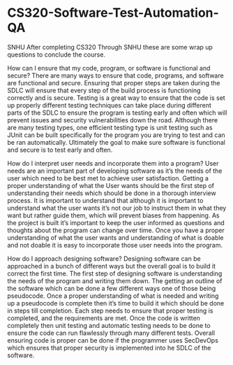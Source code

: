 # CS320-Software-Test-Automation-QA
SNHU
After completing CS320 Through SNHU these are some wrap up questions to conclude the course.

How can I ensure that my code, program, or software is functional and secure?
There are many ways to ensure that code, programs, and software are functional and secure. Ensuring that proper steps are taken during the SDLC will ensure that every step of the build process is functioning correctly and is secure. Testing is a great way to ensure that the code is set up properly different testing techniques can take place during different parts of the SDLC to ensure the program is testing early and often which will prevent issues and security vulnerabilities down the road. Although there are many testing types, one efficient testing type is unit testing such as JUnit can be built specifically for the program you are trying to test and can be ran automatically. Ultimately the goal to make sure software is functional and secure is to test early and often.

How do I interpret user needs and incorporate them into a program?
User needs are an important part of developing software as it’s the needs of the user which need to be best met to achieve user satisfaction. Getting a proper understanding of what the User wants should be the first step of understanding their needs which should be done in a thorough interview process. It is important to understand that although it is important to understand what the user wants it’s not our job to instruct them in what they want but rather guide them, which will prevent biases from happening. As the project is built it’s important to keep the user informed as questions and thoughts about the program can change over time. Once you have a proper understanding of what the user wants and understanding of what is doable and not doable it is easy to incorporate those user needs into the program. 

How do I approach designing software?
Designing software can be approached in a bunch of different ways but the overall goal is to build it correct the first time. The first step of designing software is understanding the needs of the program and writing them down. The getting an outline of the software which can be done a few different ways one of those being pseudocode. Once a proper understanding of what is needed and writing up a pseudocode is complete then it’s time to build it which should be done in steps till completion. Each step needs to ensure that proper testing is completed, and the requirements are met. Once the code is written completely then unit testing and automatic testing needs to be done to ensure the code can run flawlessly through many different tests. Overall ensuring code is proper can be done if the programmer uses SecDevOps which ensures that proper security is implemented into he SDLC of the software.
